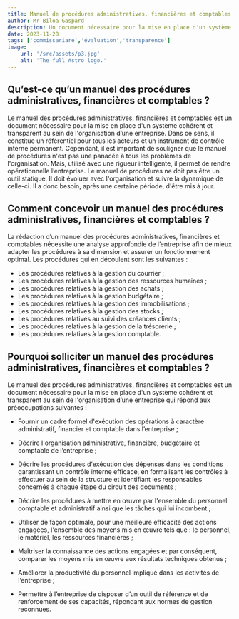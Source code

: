 ```yaml
---
title: Manuel de procédures administratives, financières et comptables
author: Mr Biloa Gaspard
description: Un document nécessaire pour la mise en place d'un système cohérent et transparent au sein de l'organisation d’une entreprise.
date: 2023-11-28
tags: ['commissariare','évaluation','transparence']
image:
    url: '/src/assets/p3.jpg'
    alt: 'The full Astro logo.'
---
```



## Qu’est-ce qu’un manuel des procédures administratives, financières et comptables ?

Le manuel des procédures administratives, financières et comptables est un document
nécessaire pour la mise en place d'un système cohérent et transparent au sein de
l'organisation d’une entreprise. Dans ce sens, il constitue un référentiel pour tous les acteurs
et un instrument de contrôle interne permanent. Cependant, il est important de souligner
que le manuel de procédures n'est pas une panacée à tous les problèmes de l'organisation.
Mais, utilisé avec une rigueur intelligente, il permet de rendre opérationnelle l’entreprise. Le
manuel de procédures ne doit pas être un outil statique. Il doit évoluer avec l'organisation et
suivre la dynamique de celle-ci. Il a donc besoin, après une certaine période, d'être mis à jour.

## Comment concevoir un manuel des procédures administratives, financières et comptables ?

La rédaction d’un manuel des procédures administratives, financières et comptables
nécessite une analyse approfondie de l’entreprise afin de mieux adapter les procédures à sa
dimension et assurer un fonctionnement optimal. Les procédures qui en découlent sont les
suivantes :
- Les procédures relatives à la gestion du courrier ;
- Les procédures relatives à la gestion des ressources humaines ;
- Les procédures relatives à la gestion des achats ;
- Les procédures relatives à la gestion budgétaire ;
- Les procédures relatives à la gestion des immobilisations ;
- Les procédures relatives à la gestion des stocks ;
- Les procédures relatives au suivi des créances clients ;
- Les procédures relatives à la gestion de la trésorerie ;
- Les procédures relatives à la gestion comptable.

## Pourquoi solliciter un manuel des procédures administratives, financières et comptables ?

Le manuel des procédures administratives, financières et comptables est un document
nécessaire pour la mise en place d'un système cohérent et transparent au sein de
l'organisation d’une entreprise qui répond aux préoccupations suivantes :

- Fournir un cadre formel d'exécution des opérations à caractère administratif, financier
et comptable dans l’entreprise ;

- Décrire l'organisation administrative, financière, budgétaire et comptable de
l’entreprise ;

- Décrire les procédures d'exécution des dépenses dans les conditions garantissant un
contrôle interne efficace, en formalisant les contrôles à effectuer au sein de la
structure et identifiant les responsables concernés à chaque étape du circuit des
documents ;

- Décrire les procédures à mettre en œuvre par l'ensemble du personnel comptable et
administratif ainsi que les tâches qui lui incombent ;

- Utiliser de façon optimale, pour une meilleure efficacité des actions engagées,
l'ensemble des moyens mis en œuvre tels que : le personnel, le matériel, les
ressources financières ;

- Maîtriser la connaissance des actions engagées et par conséquent, comparer les
moyens mis en œuvre aux résultats techniques obtenus ;

- Améliorer la productivité du personnel impliqué dans les activités de l’entreprise ;

- Permettre à l’entreprise de disposer d’un outil de référence et de renforcement de ses
capacités, répondant aux normes de gestion reconnues.